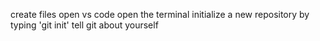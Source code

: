 create files
open vs code
open the terminal
initialize a new repository by typing 'git init'
tell git about yourself

